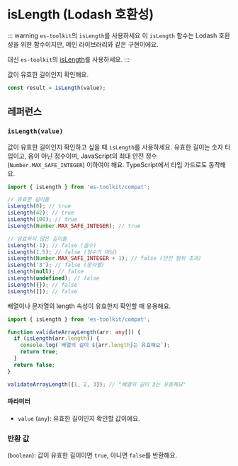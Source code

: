 # isLength (Lodash 호환성)

::: warning `es-toolkit`의 `isLength`를 사용하세요
이 `isLength` 함수는 Lodash 호환성을 위한 함수이지만, 메인 라이브러리와 같은 구현이에요.

대신 `es-toolkit`의 [isLength](../../predicate/isLength.md)를 사용하세요.
:::

값이 유효한 길이인지 확인해요.

```typescript
const result = isLength(value);
```

## 레퍼런스

### `isLength(value)`

값이 유효한 길이인지 확인하고 싶을 때 `isLength`를 사용하세요. 유효한 길이는 숫자 타입이고, 음이 아닌 정수이며, JavaScript의 최대 안전 정수(`Number.MAX_SAFE_INTEGER`) 이하여야 해요. TypeScript에서 타입 가드로도 동작해요.

```typescript
import { isLength } from 'es-toolkit/compat';

// 유효한 길이들
isLength(0); // true
isLength(42); // true
isLength(100); // true
isLength(Number.MAX_SAFE_INTEGER); // true

// 유효하지 않은 길이들
isLength(-1); // false (음수)
isLength(1.5); // false (정수가 아님)
isLength(Number.MAX_SAFE_INTEGER + 1); // false (안전 범위 초과)
isLength('3'); // false (문자열)
isLength(null); // false
isLength(undefined); // false
isLength({}); // false
isLength([]); // false
```

배열이나 문자열의 length 속성이 유효한지 확인할 때 유용해요.

```typescript
import { isLength } from 'es-toolkit/compat';

function validateArrayLength(arr: any[]) {
  if (isLength(arr.length)) {
    console.log(`배열의 길이 ${arr.length}는 유효해요`);
    return true;
  }
  return false;
}

validateArrayLength([1, 2, 3]); // "배열의 길이 3는 유효해요"
```

#### 파라미터

- `value` (`any`): 유효한 길이인지 확인할 값이에요.

### 반환 값

(`boolean`): 값이 유효한 길이이면 `true`, 아니면 `false`를 반환해요.
